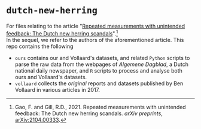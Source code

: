 # `dutch-new-herring`

For files relating to the article "[Repeated measurements with unintended feedback: The Dutch new herring scandals](https://arxiv.org/abs/2104.00333)".[^1]  
In the sequel, we refer to the authors of the aforementioned article.  This repo contains the following

- `ours` contains our and Vollaard's datasets, and related `Python` scripts to parse the raw data from the webpages of *Algemene Dagblad*, a Dutch national daily newspaper, and `R` scripts to process and analyse both ours and Vollaard's datasets.
- `vollaard` collects the *original* reports and datasets published by Ben Vollaard in various articles in 2017.

[^1]: Gao, F. and Gill, R.D., 2021. Repeated measurements with unintended feedback: The Dutch new herring scandals. *arXiv preprints*, [arXiv:2104.00333](https://arxiv.org/abs/2104.00333).
